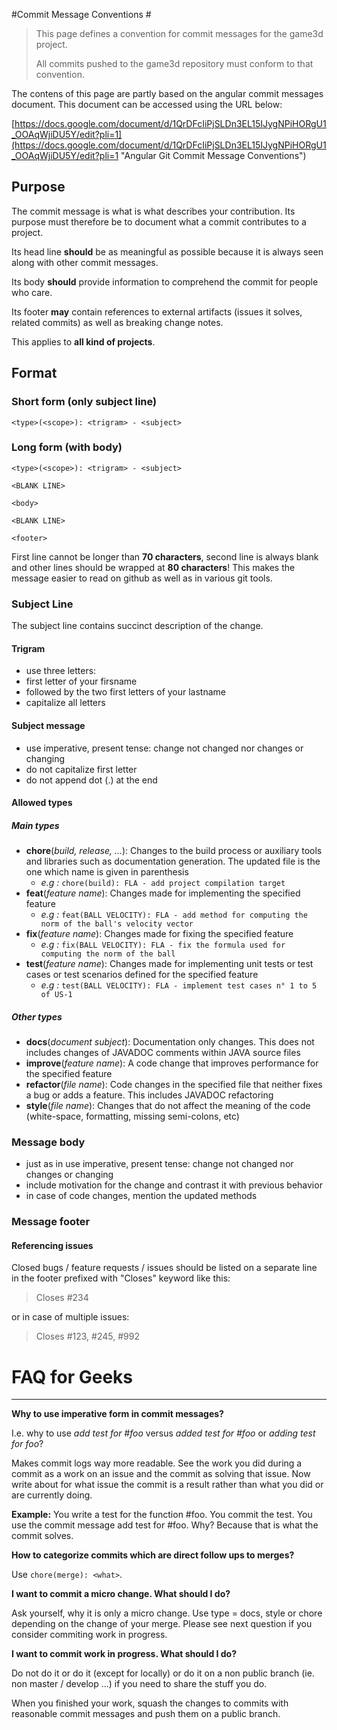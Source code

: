 #Commit Message Conventions #

> This page defines a convention for commit messages for the game3d project.
> 
> All commits pushed to the game3d repository must conform to that convention.

The contens of this page are partly based on the angular commit messages document.
This document can be accessed using the URL below:

[https://docs.google.com/document/d/1QrDFcIiPjSLDn3EL15IJygNPiHORgU1_OOAqWjiDU5Y/edit?pli=1](https://docs.google.com/document/d/1QrDFcIiPjSLDn3EL15IJygNPiHORgU1_OOAqWjiDU5Y/edit?pli=1 "Angular Git Commit Message Conventions")


## Purpose ##

The commit message is what is what describes your contribution. Its purpose must therefore be to document what a commit contributes to a project.

Its head line **should** be as meaningful as possible because it is always seen along with other commit messages.

Its body **should** provide information to comprehend the commit for people who care.

Its footer **may** contain references to external artifacts (issues it solves, related commits) as well as breaking change notes.

This applies to **all kind of projects**.

## Format ##
### Short form (only subject line) ###

    <type>(<scope>): <trigram> - <subject>

### Long form (with body) ###

    <type>(<scope>): <trigram> - <subject>
    
    <BLANK LINE>
    
    <body>
    
    <BLANK LINE>
    
    <footer>

First line cannot be longer than **70 characters**, second line is always blank and other lines should be wrapped at **80 characters**! This makes the message easier to read on github as well as in various git tools.

### Subject Line ###

The subject line contains succinct description of the change.

#### Trigram ####

- use three letters: 
 - first letter of your firsname
 - followed by the two first letters of your lastname
- capitalize all letters

#### Subject message ####

- use imperative, present tense: change not changed nor changes or changing
- do not capitalize first letter
- do not append dot (.) at the end

#### Allowed types ####

##### Main types #####

- **chore**(*build, release, ...*): Changes to the build process or auxiliary tools and libraries such as documentation generation. The updated file is the one which name is given in parenthesis
  - *e.g :* `chore(build): FLA - add project compilation target`
- **feat**(*feature name*): Changes made for implementing the specified feature
  - *e.g :* `feat(BALL VELOCITY): FLA - add method for computing the norm of the ball's velocity vector`
- **fix**(*feature name*): Changes made for fixing the specified feature
  - *e.g :* `fix(BALL VELOCITY): FLA - fix the formula used for computing the norm of the ball`
- **test**(*feature name*): Changes made for implementing unit tests or test cases or test scenarios defined for the specified feature
  - *e.g :* `test(BALL VELOCITY): FLA - implement test cases n° 1 to 5 of US-1`

##### Other types #####

- **docs**(*document subject*): Documentation only changes. This does not includes changes of JAVADOC comments within JAVA source files
- **improve**(*feature name*): A code change that improves performance for the specified feature
- **refactor**(*file name*): Code changes in the specified file that neither fixes a bug or adds a feature. This includes JAVADOC refactoring
- **style**(*file name*): Changes that do not affect the meaning of the code (white-space, formatting, missing semi-colons, etc)


### Message body ###

- just as in use imperative, present tense: change not changed nor changes or changing
- include motivation for the change and contrast it with previous behavior
- in case of code changes, mention the updated methods

### Message footer ###

#### Referencing issues ####

Closed bugs / feature requests / issues should be listed on a separate line in the footer prefixed with "Closes" keyword like this:


> Closes #234

or in case of multiple issues:

> Closes #123, #245, #992


# FAQ for Geeks #

---

**Why to use imperative form in commit messages?**

I.e. why to use *add test for #foo* versus *added test for #foo* or *adding test for foo*?

Makes commit logs way more readable. See the work you did during a commit as a work on an issue and the commit as solving that issue. Now write about for what issue the commit is a result rather than what you did or are currently doing.

**Example:** You write a test for the function #foo. You commit the test. You use the commit message add test for #foo. Why? Because that is what the commit solves.

**How to categorize commits which are direct follow ups to merges?**

Use `chore(merge): <what>`.

**I want to commit a micro change. What should I do?**

Ask yourself, why it is only a micro change. Use type = docs, style or chore depending on the change of your merge. Please see next question if you consider commiting work in progress.

**I want to commit work in progress. What should I do?**

Do not do it or do it (except for locally) or do it on a non public branch (ie. non master / develop ...) if you need to share the stuff you do.

When you finished your work, squash the changes to commits with reasonable commit messages and push them on a public branch.